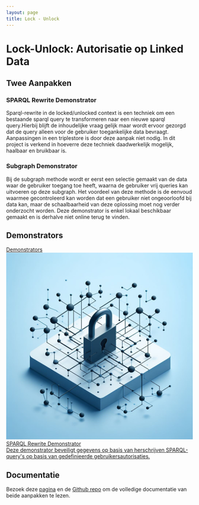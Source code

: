 ```yaml
---
layout: page
title: Lock - Unlock
---
```

# Lock-Unlock: Autorisatie op Linked Data

## Twee Aanpakken

### SPARQL Rewrite Demonstrator
Sparql-rewrite in de locked/unlocked context is een techniek om een bestaande sparql query te transformeren naar een nieuwe sparql query.Hierbij blijft de inhoudelijke vraag gelijk maar wordt ervoor gezorgd dat de query alleen voor de gebruiker toegankelijke data bevraagt. Aanpassingen in een triplestore is door deze aanpak niet nodig. In dit project is verkend in hoeverre deze techniek daadwerkelijk mogelijk, haalbaar en bruikbaar is.

### Subgraph Demonstrator 
Bij de subgraph methode wordt er eerst een selectie gemaakt van de data waar de gebruiker toegang toe heeft, waarna de gebruiker vrij queries kan uitvoeren op deze subgraph. Het voordeel van deze methode is de eenvoud waarmee gecontroleerd kan worden dat een gebruiker niet ongeoorloofd bij data kan, maar de schaalbaarheid van deze oplossing moet nog verder onderzocht worden. Deze demonstrator is enkel lokaal beschikbaar gemaakt en is derhalve niet online terug te vinden.

## Demonstrators

<div class="cards-wrapper">
<a href="https://labs.kadaster.nl/demonstrators/unlocked/demonstrator/">
  <div class="card">
    <div class="card-type">Demonstrators</div>
    <img class="card-image" src="/assets/images/lockunlock.jpg">
    <div class="card-title">SPARQL Rewrite Demonstrator</div>
    <div class="card-description">Deze demonstrator beveiligt gegevens op basis van herschrijven SPARQL-query's op basis van gedefinieerde gebruikersautorisaties.</div>
  </div>
</a>

</div>

## Documentatie
Bezoek deze [pagina](https://kadaster-labs.github.io/lock-unlock-docs/) en de [Github repo](https://github.com/kadaster-labs/lock-unlock-docs) om de volledige documentatie van beide aanpakken te lezen. 
